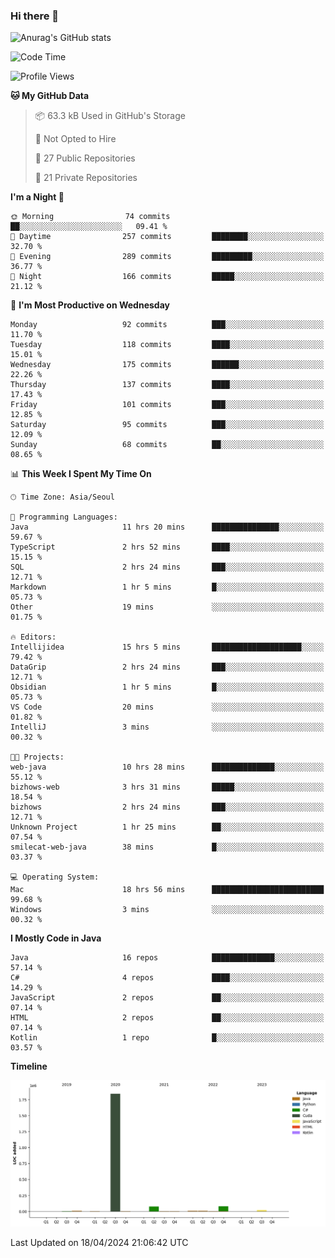 ### Hi there 👋

![Anurag's GitHub stats](https://github-readme-stats.vercel.app/api?username=pllap&show_icons=true&theme=github_dark)

<!--START_SECTION:waka-->
![Code Time](http://img.shields.io/badge/Code%20Time-1%2C019%20hrs%2055%20mins-blue)

![Profile Views](http://img.shields.io/badge/Profile%20Views-0-blue)

**🐱 My GitHub Data** 

> 📦 63.3 kB Used in GitHub's Storage 
 > 
> 🚫 Not Opted to Hire
 > 
> 📜 27 Public Repositories 
 > 
> 🔑 21 Private Repositories 
 > 
**I'm a Night 🦉** 

```text
🌞 Morning                74 commits          ██░░░░░░░░░░░░░░░░░░░░░░░   09.41 % 
🌆 Daytime                257 commits         ████████░░░░░░░░░░░░░░░░░   32.70 % 
🌃 Evening                289 commits         █████████░░░░░░░░░░░░░░░░   36.77 % 
🌙 Night                  166 commits         █████░░░░░░░░░░░░░░░░░░░░   21.12 % 
```
📅 **I'm Most Productive on Wednesday** 

```text
Monday                   92 commits          ███░░░░░░░░░░░░░░░░░░░░░░   11.70 % 
Tuesday                  118 commits         ████░░░░░░░░░░░░░░░░░░░░░   15.01 % 
Wednesday                175 commits         ██████░░░░░░░░░░░░░░░░░░░   22.26 % 
Thursday                 137 commits         ████░░░░░░░░░░░░░░░░░░░░░   17.43 % 
Friday                   101 commits         ███░░░░░░░░░░░░░░░░░░░░░░   12.85 % 
Saturday                 95 commits          ███░░░░░░░░░░░░░░░░░░░░░░   12.09 % 
Sunday                   68 commits          ██░░░░░░░░░░░░░░░░░░░░░░░   08.65 % 
```


📊 **This Week I Spent My Time On** 

```text
🕑︎ Time Zone: Asia/Seoul

💬 Programming Languages: 
Java                     11 hrs 20 mins      ███████████████░░░░░░░░░░   59.67 % 
TypeScript               2 hrs 52 mins       ████░░░░░░░░░░░░░░░░░░░░░   15.15 % 
SQL                      2 hrs 24 mins       ███░░░░░░░░░░░░░░░░░░░░░░   12.71 % 
Markdown                 1 hr 5 mins         █░░░░░░░░░░░░░░░░░░░░░░░░   05.73 % 
Other                    19 mins             ░░░░░░░░░░░░░░░░░░░░░░░░░   01.75 % 

🔥 Editors: 
Intellijidea             15 hrs 5 mins       ████████████████████░░░░░   79.42 % 
DataGrip                 2 hrs 24 mins       ███░░░░░░░░░░░░░░░░░░░░░░   12.71 % 
Obsidian                 1 hr 5 mins         █░░░░░░░░░░░░░░░░░░░░░░░░   05.73 % 
VS Code                  20 mins             ░░░░░░░░░░░░░░░░░░░░░░░░░   01.82 % 
IntelliJ                 3 mins              ░░░░░░░░░░░░░░░░░░░░░░░░░   00.32 % 

🐱‍💻 Projects: 
web-java                 10 hrs 28 mins      ██████████████░░░░░░░░░░░   55.12 % 
bizhows-web              3 hrs 31 mins       █████░░░░░░░░░░░░░░░░░░░░   18.54 % 
bizhows                  2 hrs 24 mins       ███░░░░░░░░░░░░░░░░░░░░░░   12.71 % 
Unknown Project          1 hr 25 mins        ██░░░░░░░░░░░░░░░░░░░░░░░   07.54 % 
smilecat-web-java        38 mins             █░░░░░░░░░░░░░░░░░░░░░░░░   03.37 % 

💻 Operating System: 
Mac                      18 hrs 56 mins      █████████████████████████   99.68 % 
Windows                  3 mins              ░░░░░░░░░░░░░░░░░░░░░░░░░   00.32 % 
```

**I Mostly Code in Java** 

```text
Java                     16 repos            ██████████████░░░░░░░░░░░   57.14 % 
C#                       4 repos             ████░░░░░░░░░░░░░░░░░░░░░   14.29 % 
JavaScript               2 repos             ██░░░░░░░░░░░░░░░░░░░░░░░   07.14 % 
HTML                     2 repos             ██░░░░░░░░░░░░░░░░░░░░░░░   07.14 % 
Kotlin                   1 repo              █░░░░░░░░░░░░░░░░░░░░░░░░   03.57 % 
```



**Timeline**

![Lines of Code chart](https://raw.githubusercontent.com/pllap/pllap/main/assets/bar_graph.png)


 Last Updated on 18/04/2024 21:06:42 UTC
<!--END_SECTION:waka-->


<!--
**pllap/pllap** is a ✨ _special_ ✨ repository because its `README.md` (this file) appears on your GitHub profile.

Here are some ideas to get you started:

- 🔭 I’m currently working on ...
- 🌱 I’m currently learning ...
- 👯 I’m looking to collaborate on ...
- 🤔 I’m looking for help with ...
- 💬 Ask me about ...
- 📫 How to reach me: ...
- 😄 Pronouns: ...
- ⚡ Fun fact: ...
-->
